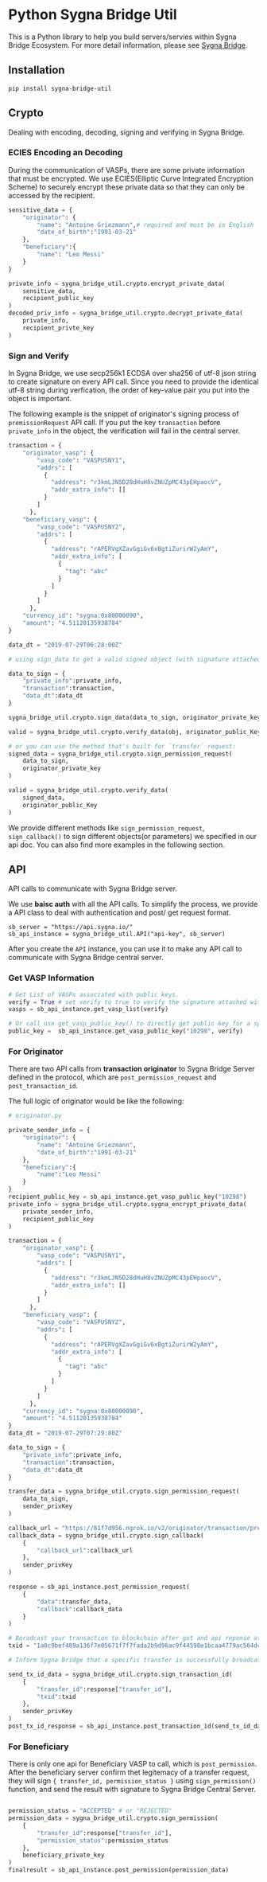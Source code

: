 # 
# Python Sygna Bridge Util

This is a Python library to help you build servers/servies within Sygna Bridge Ecosystem. For more detail information, please see [Sygna Bridge](https://www.sygna.io/).

## Installation


```shell
pip install sygna-bridge-util
```

## Crypto

Dealing with encoding, decoding, signing and verifying in Sygna Bridge.

### ECIES Encoding an Decoding

During the communication of VASPs, there are some private information that must be encrypted. We use ECIES(Elliptic Curve Integrated Encryption Scheme) to securely encrypt these private data so that they can only be accessed by the recipient.

```python
sensitive_data = {
    "originator": {
        "name": "Antoine Griezmann",# required and must be in English
        "date_of_birth":"1991-03-21"
    },
    "beneficiary":{
        "name": "Leo Messi"
    }
}

private_info = sygna_bridge_util.crypto.encrypt_private_data(
    sensitive_data, 
    recipient_public_key
)
decoded_priv_info = sygna_bridge_util.crypto.decrypt_private_data(
    private_info, 
    recipient_privte_key
)

```

### Sign and Verify

In Sygna Bridge, we use secp256k1 ECDSA over sha256 of utf-8 json string to create signature on every API call. Since you need to provide the identical utf-8 string during verfication, the order of key-value pair you put into the object is important.

The following example is the snippet of originator's signing process of `premissionRequest` API call. If you put the key `transaction` before `private_info` in the object, the verification will fail in the central server.

```python
transaction = {
    "originator_vasp": {
        "vasp_code": "VASPUSNY1",
        "addrs": [
          {
            "address": "r3kmLJN5D28dHuH8vZNUZpMC43pEHpaocV",
            "addr_extra_info": []
          }
        ]
      },
    "beneficiary_vasp": {
        "vasp_code": "VASPUSNY2",
        "addrs": [
          {
            "address": "rAPERVgXZavGgiGv6xBgtiZurirW2yAmY",
            "addr_extra_info": [
              {
                "tag": "abc"
              }
            ]
          }
        ]
      },
    "currency_id": "sygna:0x80000090",
    "amount": "4.51120135938784"
}

data_dt = "2019-07-29T06:28:00Z"

# using sign_data to get a valid signed object (with signature attached)

data_to_sign = {
    "private_info":private_info,
    "transaction":transaction,
    "data_dt":data_dt
}

sygna_bridge_util.crypto.sign_data(data_to_sign, originator_private_key)

valid = sygna_bridge_util.crypto.verify_data(obj, originator_public_Key)

# or you can use the method that's built for `transfer` request:
signed_data = sygna_bridge_util.crypto.sign_permission_request(
    data_to_sign, 
    originator_private_key
)

valid = sygna_bridge_util.crypto.verify_data(
    signed_data, 
    originator_public_Key
)

```

We provide different methods like `sign_permission_request`, `sign_callback()` to sign different objects(or parameters) we specified in our api doc. You can also find more examples in the following section.

## API

API calls to communicate with Sygna Bridge server.

We use **baisc auth** with all the API calls. To simplify the process, we provide a API class to deal with authentication and post/ get request format.

```python=
sb_server = "https://api.sygna.io/"
sb_api_instance = sygna_bridge_util.API("api-key", sb_server)
```

After you create the `API` instance, you can use it to make any API call to communicate with Sygna Bridge central server.

### Get VASP Information

```python
# Get List of VASPs associated with public keys.
verify = True # set verify to true to verify the signature attached with api response automatically.
vasps = sb_api_instance.get_vasp_list(verify)

# Or call use get_vasp_public_key() to directly get public key for a specific VASP.
public_key =  sb_api_instance.get_vasp_public_key("10298", verify)
```

### For Originator

There are two API calls from **transaction originator** to Sygna Bridge Server defined in the protocol, which are `post_permission_request` and `post_transaction_id`. 

The full logic of originator would be like the following:

```python
# originator.py

private_sender_info = { 
    "originator": { 
        "name": "Antoine Griezmann",  
        "date_of_birth":"1991-03-21" 
    }, 
    "beneficiary":{
        "name":"Leo Messi"
    } 
}
recipient_public_key = sb_api_instance.get_vasp_public_key("10298")
private_info = sygna_bridge_util.crypto.sygna_encrypt_private_data(
    private_sender_info, 
    recipient_public_key
)

transaction = {
    "originator_vasp": {
        "vasp_code": "VASPUSNY1",
        "addrs": [
          {
            "address": "r3kmLJN5D28dHuH8vZNUZpMC43pEHpaocV",
            "addr_extra_info": []
          }
        ]
      },
    "beneficiary_vasp": {
        "vasp_code": "VASPUSNY2",
        "addrs": [
          {
            "address": "rAPERVgXZavGgiGv6xBgtiZurirW2yAmY",
            "addr_extra_info": [
              {
                "tag": "abc"
              }
            ]
          }
        ]
      },
    "currency_id": "sygna:0x80000090",
    "amount": "4.51120135938784"
}
data_dt = "2019-07-29T07:29:80Z"

data_to_sign = {
    "private_info":private_info,
    "transaction":transaction,
    "data_dt":data_dt
}

transfer_data = sygna_bridge_util.crypto.sign_permission_request(
    data_to_sign, 
    sender_privKey
)

callback_url = "https://81f7d956.ngrok.io/v2/originator/transaction/premission"
callback_data = sygna_bridge_util.crypto.sign_callback(
    {
        "callback_url":callback_url
    }, 
    sender_privKey
)

response = sb_api_instance.post_permission_request(
    {
        "data":transfer_data,
        "callback":callback_data
    }
)

# Boradcast your transaction to blockchain after got and api reponse at your api server.
txid = "1a0c9bef489a136f7e05671f7f7fada2b9d96ac9f44598e1bcaa4779ac564dcd"

# Inform Sygna Bridge that a specific transfer is successfully broadcasted to the blockchain.

send_tx_id_data = sygna_bridge_util.crypto.sign_transaction_id(
    {
        "transfer_id":response["transfer_id"], 
        "txid":txid
    }, 
    sender_privKey
)
post_tx_id_response = sb_api_instance.post_transaction_id(send_tx_id_data)

```

### For Beneficiary

There is only one api for Beneficiary VASP to call, which is `post_permission`. After the beneficiary server confirm thet legitemacy of a transfer request, they will sign `{ transfer_id, permission_status }` using `sign_permission()` function, and send the result with signature to Sygna Bridge Central Server.

```Python

permission_status = "ACCEPTED" # or "REJECTED"
permission_data = sygna_bridge_util.crypto.sign_permission(
    {
        "transfer_id":response["transfer_id"],         
        "permission_status":permission_status
    }, 
    beneficiary_private_key
)
finalresult = sb_api_instance.post_permission(permission_data)

```
